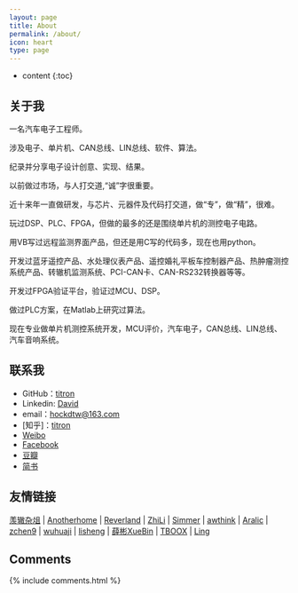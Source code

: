 ```yaml
---
layout: page
title: About
permalink: /about/
icon: heart
type: page
---
```


* content
{:toc}

## 关于我

一名汽车电子工程师。

涉及电子、单片机、CAN总线、LIN总线、软件、算法。

纪录并分享电子设计创意、实现、结果。

以前做过市场，与人打交道,“诚”字很重要。

近十来年一直做研发，与芯片、元器件及代码打交道，做“专”，做“精”，很难。

玩过DSP、PLC、FPGA，但做的最多的还是围绕单片机的测控电子电路。

用VB写过远程监测界面产品，但还是用C写的代码多，现在也用python。

开发过蓝牙遥控产品、水处理仪表产品、遥控婚礼平板车控制器产品、热肿瘤测控系统产品、转辙机监测系统、PCI-CAN卡、CAN-RS232转换器等等。

开发过FPGA验证平台，验证过MCU、DSP。

做过PLC方案，在Matlab上研究过算法。

现在专业做单片机测控系统开发，MCU评价，汽车电子，CAN总线、LIN总线、汽车音响系统。

## 联系我

* GitHub：[titron](https://github.com/titron)
* Linkedin: [David](https://www.linkedin.com/in/dong-tiezhuang/)
* email：hockdtw@163.com
* [知乎]：[titron](https://www.zhihu.com/people/titron)
* [Weibo](...)
* [Facebook](...)
* [豆瓣](...)
* [简书](...)

## 友情链接

[羡辙杂俎](http://zhangwenli.com/blog) \| [Anotherhome](https://www.anotherhome.net) \| [Reverland](http://reverland.org/) \| [ZhiLi](http://lizhipower.github.io/) \| [Simmer](http://simmer-jun.github.io/) \| [awthink](http://awthink.net/) \| [Aralic](http://aralic.github.io/) \| [zchen9](http://www.chen9.info/) \| [wuhuaji](http://wuhuaji.me/) \| [lisheng](http://www.lishengcn.cn/) \| [薛彬XueBin](http://axuebin.com/blog/) \| [TBOOX](http://www.tboox.org/cn/) \|  [Ling](http://linglinyp.com/)

## Comments

{% include comments.html %}
